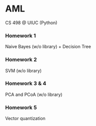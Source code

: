 # AML
CS 498 @ UIUC (Python)
### Homework 1
Naive Bayes (w/o library) + Decision Tree

### Homework 2
SVM (w/o library)

### Homework 3 & 4
PCA and PCoA (w/o library)

### Homework 5
Vector quantization
